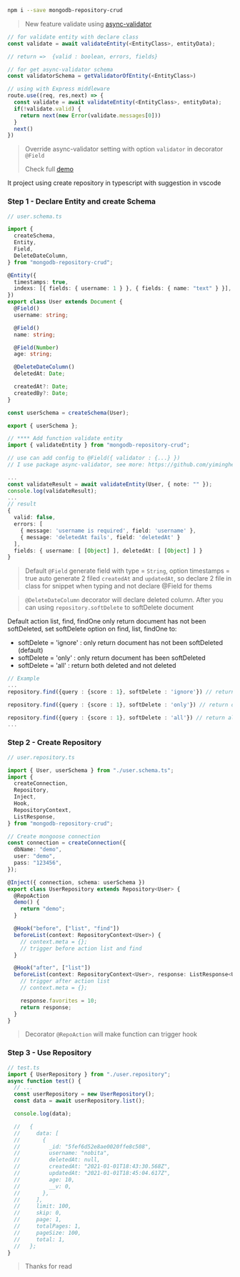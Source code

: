 ```bash
npm i --save mongodb-repository-crud
```

> New feature validate using [async-validator](https://www.npmjs.com/package/async-validator)

```typescript
// for validate entity with declare class
const validate = await validateEntity(<EntityClass>, entityData);

// return =>  {valid : boolean, errors, fields}

// for get async-validator schema
const validatorSchema = getValidatorOfEntity(<EntityClass>)

// using with Express middleware
route.use((req, res,next) => {
  const validate = await validateEntity(<EntityClass>, entityData);
  if(!validate.valid) {
    return next(new Error(validate.messages[0]))
  }
  next()
})
```

> Override async-validator setting with option `validator` in decorator `@Field`
>
> Check full [demo](https://github.com/nguyenduclong-ict/mogodb-repository-curd/blob/master/src/test/index.test.ts)

It project using create repository in typescript with suggestion in vscode

### Step 1 - Declare Entity and create Schema

```typescript
// user.schema.ts

import {
  createSchema,
  Entity,
  Field,
  DeleteDateColumn,
} from "mongodb-repository-crud";

@Entity({
  timestamps: true,
  indexs: [{ fields: { username: 1 } }, { fields: { name: "text" } }],
})
export class User extends Document {
  @Field()
  username: string;

  @Field()
  name: string;

  @Field(Number)
  age: string;

  @DeleteDateColumn()
  deletedAt: Date;

  createdAt?: Date;
  createdBy?: Date;
}

const userSchema = createSchema(User);

export { userSchema };
```

```typescript
// **** Add function validate entity
import { validateEntity } from "mongodb-repository-crud";

// use can add config to @Field({ validator : {...} })
// I use package async-validator, see more: https://github.com/yiminghe/async-validator

...
const validateResult = await validateEntity(User, { note: "" });
console.log(validateResult);
...
// result
{
  valid: false,
  errors: [
    { message: 'username is required', field: 'username' },
    { message: 'deletedAt fails', field: 'deletedAt' }
  ],
  fields: { username: [ [Object] ], deletedAt: [ [Object] ] }
}
```

> Default `@Field` generate field with type = `String`, option timestamps = true auto generate 2 filed `createdAt` and `updatedAt`, so declare 2 file in class for snippet when typing and not declare @Field for thems

> `@DeleteDateColumn` decorator will declare deleted column. After you can using `repository.softDelete` to softDelete document

Default action list, find, findOne only return document has not been softDeleted, set softDelete option on find, list, findOne to:

- softDelete = 'ignore' : only return document has not been softDeleted (default)
- softDelete = 'only' : only return document has been softDeleted
- softDelete = 'all' : return both deleted and not deleted

```typescript
// Example
...
repository.find({query : {score : 1}, softDelete : 'ignore'}) // return except softDeleted

repository.find({query : {score : 1}, softDelete : 'only'}) // return only softDeleted

repository.find({query : {score : 1}, softDelete : 'all'}) // return all document
...
```

### Step 2 - Create Repository

```typescript
// user.repository.ts

import { User, userSchema } from "./user.schema.ts";
import {
  createConnection,
  Repository,
  Inject,
  Hook,
  RepositoryContext,
  ListResponse,
} from "mongodb-repository-crud";

// Create mongoose connection
const connection = createConnection({
  dbName: "demo",
  user: "demo",
  pass: "123456",
});

@Inject({ connection, schema: userSchema })
export class UserRepository extends Repository<User> {
  @RepoAction
  demo() {
    return "demo";
  }

  @Hook("before", ["list", "find"])
  beforeList(context: RepositoryContext<User>) {
    // context.meta = {};
    // trigger before action list and find
  }

  @Hook("after", ["list"])
  beforeList(context: RepositoryContext<User>, response: ListResponse<User>) {
    // trigger after action list
    // context.meta = {};

    response.favorites = 10;
    return response;
  }
}
```

> Decorator `@RepoAction` will make function can trigger hook

### Step 3 - Use Repository

```typescript
// test.ts
import { UserRepository } from "./user.repository";
async function test() {
  // ...
  const userRepository = new UserRepository();
  const data = await userRepository.list();

  console.log(data);

  //   {
  //     data: [
  //       {
  //         _id: "5fef6d52e8ae0020ffe8c508",
  //         username: "nobita",
  //         deletedAt: null,
  //         createdAt: "2021-01-01T18:43:30.568Z",
  //         updatedAt: "2021-01-01T18:45:04.617Z",
  //         age: 10,
  //         __v: 0,
  //       },
  //     ],
  //     limit: 100,
  //     skip: 0,
  //     page: 1,
  //     totalPages: 1,
  //     pageSize: 100,
  //     total: 1,
  //   };
}
```

> Thanks for read
